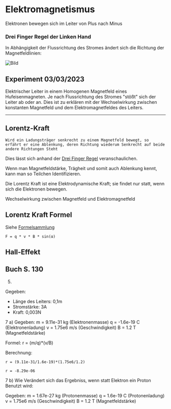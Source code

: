 # Elektromagnetismus

Elektronen bewegen sich im Leiter von Plus nach Minus

### Drei Finger Regel der Linken Hand
In Abhängigkeit der Flussrichtung des Stromes ändert sich die Richtung der Magnetfeldlinien:

![Bild](https://www.rhetos.de/html/bilder/linke-faust-regel.png)


## Experiment 03/03/2023

Elektrischer Leiter in einem Homogenen Magnetfeld eines Hufeisenmagneten.
Je nach Flussrichtung des Stromes "stößt" sich der Leiter ab oder an.
Dies ist zu erklären mit der Wechselwirkung zwischen konstanten Magnetfeld und dem Elektromagnetfeldes des Leiters.

---

## Lorentz-Kraft

    Wird ein Ladungsträger senkrecht zu einem Magnetfeld bewegt, so erfährt er eine Ablenkung, deren Richtung wiederum Senkrecht auf beide andere Richtungen Steht

Dies lässt sich anhand der [Drei Finger Regel](#drei-finger-regel-der-linken-hand) veranschaulichen.

Wenn man Magnetfeldstärke, Trägheit und somit auch Ablenkung kennt, kann man so Teilchen Identifizieren.

Die Lorentz Kraft ist eine Elektrodynamische Kraft; sie findet nur statt, wenn sich die Elektronen bewegen.

Wechselwirkung zwischen Magnetfeld und Elektromagnetfeld

## Lorentz Kraft Formel

Siehe [Formelsammlung](./Formelsammlung.md#Lorentz-kraft)

    F = q * v * B * sin(α)

## Hall-Effekt


## Buch S. 130
5)
Gegeben:
- Länge des Leiters: 0,1m
- Stromstärke: 3A
- Kraft: 0,003N


7
a)
Gegeben:
m = 9.11e-31 kg (Elektronenmasse)
q = -1.6e-19 C (Elektronenladung)
v = 1.75e6 m/s (Geschwindigkeit)
B = 1.2 T (Magnetfeldstärke)


Formel:
    r = (m/q)*(v/B)

Berechnung:

    r = (9.11e-31/1.6e-19)*(1.75e6/1.2)

    r = -8.29e-06

7 b) 
Wie Verändert sich das Ergebniss, wenn statt Elektron ein Proton Benutzt wird:

Gegeben:
m = 1.67e-27 kg (Protonenmasse)
q = 1.6e-19 C (Protonenladung)
v = 1.75e6 m/s (Geschwindigkeit)
B = 1.2 T (Magnetfeldstärke)



